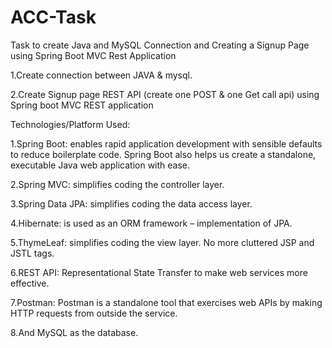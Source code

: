 # ACC-Task
Task to create Java and MySQL Connection and Creating a Signup Page using Spring Boot MVC Rest Application

1.Create connection between JAVA & mysql.

2.Create Signup page REST API (create one POST & one Get call api) using Spring boot MVC REST application

Technologies/Platform Used:

1.Spring Boot: enables rapid application development with sensible defaults to reduce boilerplate code. Spring Boot also helps us create a standalone, executable Java web application with ease.

2.Spring MVC: simplifies coding the controller layer.

3.Spring Data JPA: simplifies coding the data access layer.

4.Hibernate: is used as an ORM framework – implementation of JPA.

5.ThymeLeaf: simplifies coding the view layer. No more cluttered JSP and JSTL tags.

6.REST API: Representational State Transfer to make web services more effective.

7.Postman: Postman is a standalone tool that exercises web APIs by making HTTP requests from outside the service.

8.And MySQL as the database.

